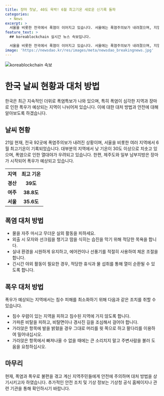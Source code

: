 ```yaml
---
title: 장마 첫날, 40도 육박! 6월 최고기온 새로운 신기록 돌파
categories:
  - News
excerpt: >
  서울을 비롯한 전국에서 폭염이 이어지고 있습니다. 서울에는 폭염주의보가 내려졌으며, 지열로 인해 지면 온도가 43도까지 치솟았습니다. 대부분 지역에서 6월 최고기온을 기록했는데, 22일부터는 장마가 시작되겠으나 중부지방은 무더위가 계속될 전망입니다. 이에 대한 대책이 필요해 보입니다.
feature_text: >
  ## koreablockchain 실시간 뉴스 속보입니다.

  서울을 비롯한 전국에서 폭염이 이어지고 있습니다. 서울에는 폭염주의보가 내려졌으며, 지열로 인해 지면 온도가 43도까지 치솟았습니다. 대부분 지역에서 6월 최고기온을 기록했는데, 22일부터는 장마가 시작되겠으나 중부지방은 무더위가 계속될 전망입니다. 이에 대한 대책이 필요해 보입니다.
image: 'https://newsdao.kr/res/images/meta/newsdao_breakingnews.jpg'
---
```


<p><img src="https://newsdao.kr/res/images/meta/newsdao_breakingnews.jpg" alt="koreablockchain 속보" /></p>

<h1>한국 날씨 현황과 대처 방법</h1>

<p data-ke-size="size16">한국은 최근 지속적인 더위로 폭염특보가 나와 있으며, 특히 폭염이 심각한 지역과 장마로 인한 폭우가 예상되는 지역이 나뉘어져 있습니다. 이에 대한 대처 방법과 안전에 대해 알아보도록 하겠습니다.</p>

<h2 data-ke-size="size26">날씨 현황</h2>

<p data-ke-size="size16">21일 현재, 전국 92곳에 폭염주의보가 내려진 상황이며, 서울을 비롯한 여러 지역에서 6월 최고기온이 기록되었습니다. 대부분의 지역에서 낮 기온이 30도 이상으로 치솟고 있으며, 폭염으로 인한 열대야가 우려되고 있습니다. 한편, 제주도와 일부 남부지방은 장마가 시작되어 폭우가 예상되고 있습니다.</p>

<table>
  <tr>
    <th>지역</th>
    <th>최고 기온</th>
  </tr>
  <tr>
    <td style="text-align: center; height: 17px;"><b>경산</b></td>
    <td style="text-align: center; height: 17px;"><b>39도</b></td>
  </tr>
  <tr>
    <td style="text-align: center; height: 17px;"><b>여주</b></td>
    <td style="text-align: center; height: 17px;"><b>38.8도</b></td>
  </tr>
  <tr>
    <td style="text-align: center; height: 17px;"><b>서울</b></td>
    <td style="text-align: center; height: 17px;"><b>35.6도</b></td>
  </tr>
</table>

<h2 data-ke-size="size26">폭염 대처 방법</h2>

<ul>
<li>물을 자주 마시고 무더운 실외 활동을 피하세요.</li>
<li>외출 시 모자와 선크림을 챙기고 땀을 식히는 습진을 막기 위해 적당한 목욕을 합니다. </li>
<li>실내 환경을 시원하게 유지하고, 에어컨이나 선풍기를 적절히 사용하여 체온 조절을 합니다.</li>
<li>긴시간 야외 활동이 필요한 경우, 적당한 휴식과 물 섭취를 통해 열이 순환될 수 있도록 합니다.</li>
</ul>

<h2 data-ke-size="size26">폭우 대처 방법</h2>

<p data-ke-size="size16">폭우가 예상되는 지역에서는 침수 피해를 최소화하기 위해 다음과 같은 조치를 취할 수 있습니다.</p>

<ul>
<li>침수 우렴이 있는 지역을 피하고 침수된 지역에 가지 않도록 합니다.</li>
<li>가파른 비탈을 피하고, 비탈면이나 경사진 길을 조심해서 걸어야 합니다.</li>
<li>가라앉은 항목에 발을 밝혔을 경우 그대로 머리를 윗 쪽으로 하고 팔다리를 이용하여 밀어내십시오. </li>
<li>가라앉은 항목에서 빠져나올 수 없을 때에는 큰 소리치지 말고 주변사람을 불러 도움을 요청하십시오.</li>
</ul>

<h2 data-ke-size="size26">마무리</h2>

<p data-ke-size="size16">현재, 폭염과 폭우로 불편을 겪고 계신 지역주민들에게 안전에 주의하며 대처 방법을 상기시키고자 하였습니다. 추가적인 안전 조치 및 기상 정보는 기상청 공식 홈페이지나 관련 기관을 통해 확인하시기 바랍니다.</p>

